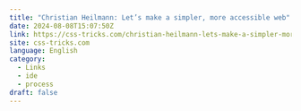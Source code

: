 ```yaml
---
title: "Christian Heilmann: Let’s make a simpler, more accessible web"
date: 2024-08-08T15:07:50Z
link: https://css-tricks.com/christian-heilmann-lets-make-a-simpler-more-accessible-web/?utm_medium=RSS&utm_source=news.12bit.vn
site: css-tricks.com
language: English
category:
  - Links
  - ide
  - process
draft: false
---
```

